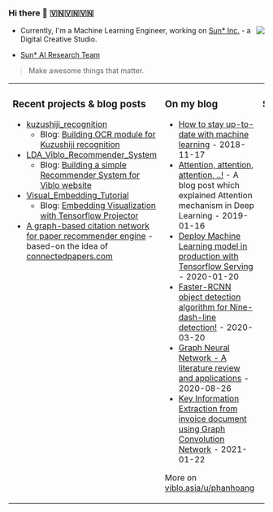 ### Hi there 👋 🇻🇳🇻🇳🇻🇳

<a href="#">
<img align="right" src="https://github-readme-stats.vercel.app/api?username=huyhoang17&show_icons=true&theme=tokyonight">
</a>

- Currently, I'm a Machine Learning Engineer, working on [Sun* Inc.](https://sun-asterisk.vn/) - a Digital Creative Studio. 

- [Sun* AI Research Team](https://viblo.asia/o/sun-ai-research-team)

> Make awesome things that matter.

<table><tr><td valign="top" width="33%">

### Recent projects & blog posts
* [kuzushiji_recognition](https://github.com/huyhoang17/kuzushiji_recognition)
    - Blog: [Building OCR module for Kuzushiji recognition](https://viblo.asia/p/V3m5WPngKO7)
* [LDA_Viblo_Recommender_System](https://github.com/huyhoang17/LDA_Viblo_Recommender_System)
    - Blog: [Building a simple Recommender System for Viblo website](https://viblo.asia/p/YWOZrgLYlQ0)
* [Visual_Embedding_Tutorial](https://github.com/huyhoang17/Visual_Embedding_Tutorial)
    - Blog: [Embedding Visualization with Tensorflow Projector](https://viblo.asia/p/924lJAAzZPM)
* [A graph-based citation network for paper recommender engine](https://github.com/huyhoang17/graph-based-citation-network) - based-on the idea of [connectedpapers.com](https://www.connectedpapers.com/)
</td><td valign="top" width="34%">

### On my blog
* [How to stay up-to-date with machine learning](https://viblo.asia/p/maGK7mBxlj2) - 2018-11-17
* [Attention, attention, attention, ..!](https://viblo.asia/p/eW65GPJYKDO) - A blog post which explained Attention mechanism in Deep Learning - 2019-01-16
* [Deploy Machine Learning model in production with Tensorflow Serving](https://viblo.asia/p/XL6lAvvN5ek) - 2020-01-20
* [Faster-RCNN object detection algorithm for Nine-dash-line detection!](https://viblo.asia/p/bJzKmREOZ9N) - 2020-03-20
* [Graph Neural Network - A literature review and applications](https://viblo.asia/p/6J3ZgP0qlmB) - 2020-08-26
* [Key Information Extraction from invoice document using Graph Convolution Network](https://viblo.asia/p/djeZ1yPGZWz) - 2021-01-22

More on [viblo.asia/u/phanhoang](https://viblo.asia/u/phanhoang)
</td><td valign="top" width="33%">

### Social links
* [twitter/\_\_phanhoang__](https://twitter.com/__phanhoang__) 
* [linkedin/phanhoang](https://www.linkedin.com/in/phanhoang)
* [viblo.asia/phanhoang](https://viblo.asia/u/phanhoang)
* ![Imgur](https://i.imgur.com/K0oLrYv.jpg)
</td></tr></table>
